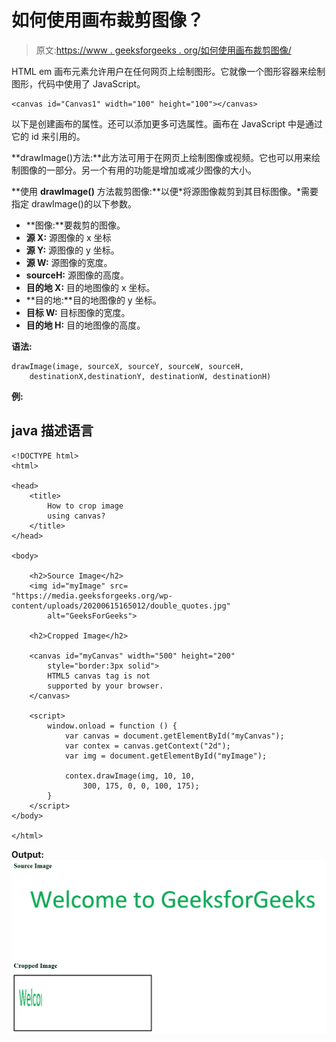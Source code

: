 # 如何使用画布裁剪图像？

> 原文:[https://www . geeksforgeeks . org/如何使用画布裁剪图像/](https://www.geeksforgeeks.org/how-to-crop-an-image-using-canvas/)

HTML em 画布元素允许用户在任何网页上绘制图形。它就像一个图形容器来绘制图形，代码中使用了 JavaScript。

```htmlhtml
<canvas id="Canvas1" width="100" height="100"></canvas>
```

以下是创建画布的属性。还可以添加更多可选属性。画布在 JavaScript 中是通过它的 id 来引用的。

**drawImage()方法:**此方法可用于在网页上绘制图像或视频。它也可以用来绘制图像的一部分。另一个有用的功能是增加或减少图像的大小。

**使用 **drawImage()** 方法裁剪图像:**以便*将源图像裁剪到其目标图像。*需要指定 drawImage()的以下参数。

*   **图像:**要裁剪的图像。
*   **源 X:** 源图像的 x 坐标
*   **源 Y:** 源图像的 y 坐标。
*   **源 W:** 源图像的宽度。
*   **sourceH:** 源图像的高度。
*   **目的地 X:** 目的地图像的 x 坐标。
*   **目的地:**目的地图像的 y 坐标。
*   **目标 W:** 目标图像的宽度。
*   **目的地 H:** 目的地图像的高度。

**语法:**

```htmlhtml
drawImage(image, sourceX, sourceY, sourceW, sourceH, 
    destinationX,destinationY, destinationW, destinationH)

```

**例:**

## java 描述语言

```htmlhtml
<!DOCTYPE html>
<html>

<head>
    <title>
        How to crop image
        using canvas?
    </title>
</head>

<body>

    <h2>Source Image</h2>
    <img id="myImage" src=
"https://media.geeksforgeeks.org/wp-content/uploads/20200615165012/double_quotes.jpg"
        alt="GeeksForGeeks">

    <h2>Cropped Image</h2>

    <canvas id="myCanvas" width="500" height="200" 
        style="border:3px solid">
        HTML5 canvas tag is not 
        supported by your browser.
    </canvas>

    <script>
        window.onload = function () {
            var canvas = document.getElementById("myCanvas");
            var contex = canvas.getContext("2d");
            var img = document.getElementById("myImage");

            contex.drawImage(img, 10, 10, 
                300, 175, 0, 0, 100, 175);
        }
    </script>
</body>

</html>
```

**Output:**
![](img/7077c173a52364543c14748e244d05c4.png)